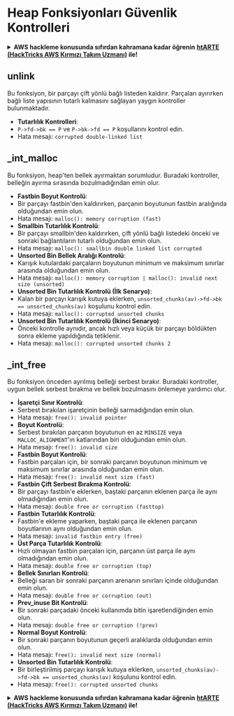 # Heap Fonksiyonları Güvenlik Kontrolleri

<details>

<summary><strong>AWS hackleme konusunda sıfırdan kahramana kadar öğrenin</strong> <a href="https://training.hacktricks.xyz/courses/arte"><strong>htARTE (HackTricks AWS Kırmızı Takım Uzmanı)</strong></a><strong> ile!</strong></summary>

HackTricks'ı desteklemenin diğer yolları:

* **Şirketinizi HackTricks'te reklamını görmek istiyorsanız** veya **HackTricks'i PDF olarak indirmek istiyorsanız** [**ABONELİK PLANLARINI**](https://github.com/sponsors/carlospolop) kontrol edin!
* [**Resmi PEASS & HackTricks ürünlerini**](https://peass.creator-spring.com) edinin
* [**PEASS Ailesi'ni**](https://opensea.io/collection/the-peass-family) keşfedin, özel [**NFT'lerimiz**](https://opensea.io/collection/the-peass-family) koleksiyonumuz
* **Katılın** 💬 [**Discord grubuna**](https://discord.gg/hRep4RUj7f) veya [**telegram grubuna**](https://t.me/peass) veya bizi **Twitter** 🐦 [**@hacktricks\_live**](https://twitter.com/hacktricks\_live)** takip edin.**
* **Hacking püf noktalarınızı göndererek HackTricks ve HackTricks Cloud** github depolarına PR göndererek paylaşın.

</details>

## unlink

Bu fonksiyon, bir parçayı çift yönlü bağlı listeden kaldırır. Parçaları ayırırken bağlı liste yapısının tutarlı kalmasını sağlayan yaygın kontroller bulunmaktadır.

* **Tutarlılık Kontrolleri**:
* `P->fd->bk == P` ve `P->bk->fd == P` koşullarını kontrol edin.
* Hata mesajı: `corrupted double-linked list`

## \_int\_malloc

Bu fonksiyon, heap'ten bellek ayırmaktan sorumludur. Buradaki kontroller, belleğin ayırma sırasında bozulmadığından emin olur.

* **Fastbin Boyut Kontrolü**:
* Bir parçayı fastbin'den kaldırırken, parçanın boyutunun fastbin aralığında olduğundan emin olun.
* Hata mesajı: `malloc(): memory corruption (fast)`
* **Smallbin Tutarlılık Kontrolü**:
* Bir parçayı smallbin'den kaldırırken, çift yönlü bağlı listedeki önceki ve sonraki bağlantıların tutarlı olduğundan emin olun.
* Hata mesajı: `malloc(): smallbin double linked list corrupted`
* **Unsorted Bin Bellek Aralığı Kontrolü**:
* Karışık kutulardaki parçaların boyutunun minimum ve maksimum sınırlar arasında olduğundan emin olun.
* Hata mesajı: `malloc(): memory corruption | malloc(): invalid next size (unsorted)`
* **Unsorted Bin Tutarlılık Kontrolü (İlk Senaryo)**:
* Kalan bir parçayı karışık kutuya eklerken, `unsorted_chunks(av)->fd->bk == unsorted_chunks(av)` koşulunu kontrol edin.
* Hata mesajı: `malloc(): corrupted unsorted chunks`
* **Unsorted Bin Tutarlılık Kontrolü (İkinci Senaryo)**:
* Önceki kontrolle aynıdır, ancak hızlı veya küçük bir parçayı böldükten sonra ekleme yapıldığında tetiklenir.
* Hata mesajı: `malloc(): corrupted unsorted chunks 2`

## \_int\_free

Bu fonksiyon önceden ayrılmış belleği serbest bırakır. Buradaki kontroller, uygun bellek serbest bırakma ve bellek bozulmasını önlemeye yardımcı olur.

* **İşaretçi Sınır Kontrolü**:
* Serbest bırakılan işaretçinin belleği sarmadığından emin olun.
* Hata mesajı: `free(): invalid pointer`
* **Boyut Kontrolü**:
* Serbest bırakılan parçanın boyutunun en az `MINSIZE` veya `MALLOC_ALIGNMENT`'ın katlarından biri olduğundan emin olun.
* Hata mesajı: `free(): invalid size`
* **Fastbin Boyut Kontrolü**:
* Fastbin parçaları için, bir sonraki parçanın boyutunun minimum ve maksimum sınırlar arasında olduğundan emin olun.
* Hata mesajı: `free(): invalid next size (fast)`
* **Fastbin Çift Serbest Bırakma Kontrolü**:
* Bir parçayı fastbin'e eklerken, baştaki parçanın eklenen parça ile aynı olmadığından emin olun.
* Hata mesajı: `double free or corruption (fasttop)`
* **Fastbin Tutarlılık Kontrolü**:
* Fastbin'e ekleme yaparken, baştaki parça ile eklenen parçanın boyutlarının aynı olduğundan emin olun.
* Hata mesajı: `invalid fastbin entry (free)`
* **Üst Parça Tutarlılık Kontrolü**:
* Hızlı olmayan fastbin parçaları için, parçanın üst parça ile aynı olmadığından emin olun.
* Hata mesajı: `double free or corruption (top)`
* **Bellek Sınırları Kontrolü**:
* Belleği saran bir sonraki parçanın arenanın sınırları içinde olduğundan emin olun.
* Hata mesajı: `double free or corruption (out)`
* **Prev\_inuse Bit Kontrolü**:
* Bir sonraki parçadaki önceki kullanımda bitin işaretlendiğinden emin olun.
* Hata mesajı: `double free or corruption (!prev)`
* **Normal Boyut Kontrolü**:
* Bir sonraki parçanın boyutunun geçerli aralıklarda olduğundan emin olun.
* Hata mesajı: `free(): invalid next size (normal)`
* **Unsorted Bin Tutarlılık Kontrolü**:
* Bir birleştirilmiş parçayı karışık kutuya eklerken, `unsorted_chunks(av)->fd->bk == unsorted_chunks(av)` koşulunu kontrol edin.
* Hata mesajı: `free(): corrupted unsorted chunks`

<details>

<summary><strong>AWS hackleme konusunda sıfırdan kahramana kadar öğrenin</strong> <a href="https://training.hacktricks.xyz/courses/arte"><strong>htARTE (HackTricks AWS Kırmızı Takım Uzmanı)</strong></a><strong> ile!</strong></summary>

HackTricks'ı desteklemenin diğer yolları:

* **Şirketinizi HackTricks'te reklamını görmek istiyorsanız** veya **HackTricks'i PDF olarak indirmek istiyorsanız** [**ABONELİK PLANLARINI**](https://github.com/sponsors/carlospolop) kontrol edin!
* [**Resmi PEASS & HackTricks ürünlerini**](https://peass.creator-spring.com) edinin
* [**PEASS Ailesi'ni**](https://opensea.io/collection/the-peass-family) keşfedin, özel [**NFT'lerimiz**](https://opensea.io/collection/the-peass-family) koleksiyonumuz
* **Katılın** 💬 [**Discord grubuna**](https://discord.gg/hRep4RUj7f) veya [**telegram grubuna**](https://t.me/peass) veya bizi **Twitter** 🐦 [**@hacktricks\_live**](https://twitter.com/hacktricks\_live)** takip edin.**
* **Hacking püf noktalarınızı göndererek HackTricks ve HackTricks Cloud** github depolarına PR göndererek paylaşın.

</details>
